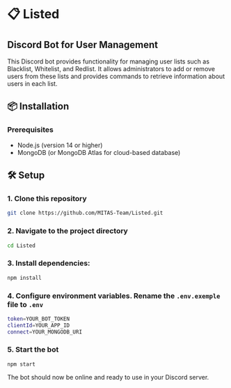 # 📋 Listed
## Discord Bot for User Management

This Discord bot provides functionality for managing user lists such as Blacklist, Whitelist, and Redlist. It allows administrators to add or remove users from these lists and provides commands to retrieve information about users in each list.

## 📦 Installation
### Prerequisites
- Node.js (version 14 or higher)
- MongoDB (or MongoDB Atlas for cloud-based database)

## 🛠️ Setup
### 1. Clone this repository
```bash
git clone https://github.com/MITAS-Team/Listed.git
```

### 2. Navigate to the project directory
```bash
cd Listed
```

### 3. Install dependencies:
```bash
npm install
```

### 4. Configure environment variables. Rename the `.env.exemple` file to `.env`
```bash
token=YOUR_BOT_TOKEN
clientId=YOUR_APP_ID
connect=YOUR_MONGODB_URI
```

### 5. Start the bot
```
npm start
```

The bot should now be online and ready to use in your Discord server.